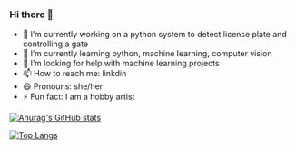 ### Hi there 👋


- 🔭 I’m currently working on a python system to detect license plate and controlling a gate
- 🌱 I’m currently learning python, machine learning, computer vision
- 🤔 I’m looking for help with machine learning projects
- 📫 How to reach me: linkdin
- 😄 Pronouns: she/her
- ⚡ Fun fact: I am a hobby artist

[![Anurag's GitHub stats](https://github-readme-stats.vercel.app/api?username=pranalidesai02)](https://github.com/anuraghazra/github-readme-stats&show_icons=true&include_all_commits=true)

[![Top Langs](https://github-readme-stats.vercel.app/api/top-langs/?username=pranalidesai02)](https://github.com/anuraghazra/github-readme-stats)
